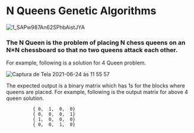 # N Queens Genetic Algorithms
![1_SAPw987An62SPhbAistJYA](https://user-images.githubusercontent.com/59936665/123284833-eedb9f00-d4e2-11eb-98dd-1140f3e763fe.png)

### The N Queen is the problem of placing N chess queens on an N×N chessboard so that no two queens attack each other.
For example, following is a solution for 4 Queen problem.

![Captura de Tela 2021-06-24 às 11 55 57](https://user-images.githubusercontent.com/59936665/123285108-264a4b80-d4e3-11eb-9ade-99f9fdb5e011.png)

The expected output is a binary matrix which has 1s for the blocks where queens are placed. For example, following is the output matrix for above 4 queen solution.

              { 0,  1,  0,  0}
              { 0,  0,  0,  1}
              { 1,  0,  0,  0}
              { 0,  0,  1,  0}
